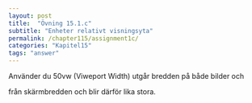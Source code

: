 ```yaml
---
layout: post
title:  "Övning 15.1.c"
subtitle: "Enheter relativt visningsyta"
permalink: /chapter115/assignment1c/
categories: "Kapitel15"
tags: "answer"
---
```

Använder du 50vw (Viweport Width) utgår bredden på både bilder och <article> från skärmbredden och blir därför lika stora.  

